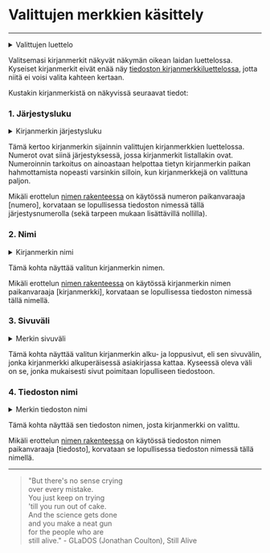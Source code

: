 # Valittujen merkkien käsittely

---

<details>
    <summary><span class="expand-stub"></span>Valittujen luettelo</summary>

![Valittujen kirjanmerkkien luettelonäkymä](../../images/extract_selected_bookmarks.png)

</details>

Valitsemasi kirjanmerkit näkyvät näkymän oikean laidan luettelossa. Kyseiset kirjanmerkit eivät enää näy [tiedoston kirjanmerkkiluettelossa](file_options#käsiteltävän-tiedoston-valitseminen), jotta niitä ei voisi valita kahteen kertaan.

Kustakin kirjanmerkistä on näkyvissä seuraavat tiedot:

### 1. Järjestysluku

<details>
    <summary><span class="expand-stub"></span>Kirjanmerkin järjestysluku</summary>

![Kirjanmerkin järjestysluvun sijainti](../../images/extract_selected_bookmark_serial.png)

</details>

Tämä kertoo kirjanmerkin sijainnin valittujen kirjanmerkkien luettelossa. Numerot ovat siinä järjestyksessä, jossa kirjanmerkit listallakin ovat. Numeroinnin tarkoitus on ainoastaan helpottaa tietyn kirjanmerkin paikan hahmottamista nopeasti varsinkin silloin, kun kirjanmerkkejä on valittuna paljon.

Mikäli erottelun [nimen rakenteessa](settings.md#1-nimen-rakenne) on käytössä numeron paikanvaraaja \[numero\], korvataan se lopullisessa tiedoston nimessä tällä järjestysnumerolla (sekä tarpeen mukaan lisättävillä nollilla).

### 2. Nimi

<details>
    <summary><span class="expand-stub"></span>Kirjanmerkin nimi</summary>

![Kirjanmerkin nimen sijainti](../../images/extract_selected_bookmark_name.png)

</details>

Tämä kohta näyttää valitun kirjanmerkin nimen.

Mikäli erottelun [nimen rakenteessa](settings.md#1-nimen-rakenne) on käytössä kirjanmerkin nimen paikanvaraaja \[kirjanmerkki\], korvataan se lopullisessa tiedoston nimessä tällä nimellä.

### 3. Sivuväli

<details>
    <summary><span class="expand-stub"></span>Merkin sivuväli</summary>

![Kirjanmerkin sivuvälin sijainti](../../images/extract_selected_bookmark_pagerange.png)

</details>

Tämä kohta näyttää valitun kirjanmerkin alku- ja loppusivut, eli sen sivuvälin, jonka kirjanmerkki alkuperäisessä asiakirjassa kattaa. Kyseessä oleva väli on se, jonka mukaisesti sivut poimitaan lopulliseen tiedostoon.

### 4. Tiedoston nimi

<details>
    <summary><span class="expand-stub"></span>Merkin tiedoston nimi</summary>

![Kirjanmerkin tiedoston nimen sijainti](../../images/extract_selected_bookmark_filename.png)

</details>

Tämä kohta näyttää sen tiedoston nimen, josta kirjanmerkki on valittu.

Mikäli erottelun [nimen rakenteessa](settings.md#1-nimen-rakenne) on käytössä tiedoston nimen paikanvaraaja \[tiedosto\], korvataan se lopullisessa tiedoston nimessä tällä nimellä.

---

> "But there's no sense crying  
> over every mistake.  
> You just keep on trying  
> 'till you run out of cake.  
> And the science gets done  
> and you make a neat gun  
> for the people who are  
> still alive." - GLaDOS (Jonathan Coulton), Still Alive
